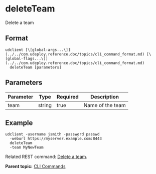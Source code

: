 # deleteTeam

Delete a team

## Format

```
udclient [\[global-args...\]](../../com.udeploy.reference.doc/topics/cli_command_format.md) [\[global-flags...\]](../../com.udeploy.reference.doc/topics/cli_command_format.md)
  deleteTeam [parameters]
```

## Parameters

|Parameter|Type|Required|Description|
|---------|----|--------|-----------|
|team|string|true|Name of the team|

## Example

```
udclient -username jsmith -password passwd 
  -weburl https://myserver.example.com:8443
  deleteTeam
  -team MyNewTeam
```

Related REST command: [Delete a team](rest_cli_team_delete_put.md).

**Parent topic:** [CLI Commands](../../com.udeploy.reference.doc/topics/cli_commands.md)


